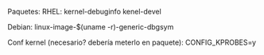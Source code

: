 Paquetes:
RHEL:
  kernel-debuginfo
  kenel-devel

Debian:
  linux-image-$(uname -r)-generic-dbgsym


Conf kernel (necesario? debería meterlo en paquete):
  CONFIG_KPROBES=y
